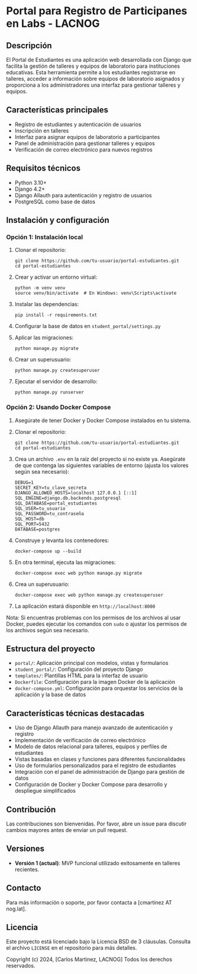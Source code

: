 # Portal para Registro de Participanes en Labs - LACNOG

## Descripción
El Portal de Estudiantes es una aplicación web desarrollada con Django que facilita la gestión de talleres y equipos de laboratorio para instituciones educativas. Esta herramienta permite a los estudiantes registrarse en talleres, acceder a información sobre equipos de laboratorio asignados y proporciona a los administradores una interfaz para gestionar talleres y equipos.

## Características principales
- Registro de estudiantes y autenticación de usuarios
- Inscripción en talleres
- Interfaz para asignar equipos de laboratorio a participantes
- Panel de administración para gestionar talleres y equipos
- Verificación de correo electrónico para nuevos registros

## Requisitos técnicos
- Python 3.10+
- Django 4.2+
- Django Allauth para autenticación y registro de usuarios
- PostgreSQL como base de datos

## Instalación y configuración

### Opción 1: Instalación local

1. Clonar el repositorio:
   ```
   git clone https://github.com/tu-usuario/portal-estudiantes.git
   cd portal-estudiantes
   ```

2. Crear y activar un entorno virtual:
   ```
   python -m venv venv
   source venv/bin/activate  # En Windows: venv\Scripts\activate
   ```

3. Instalar las dependencias:
   ```
   pip install -r requirements.txt
   ```

4. Configurar la base de datos en `student_portal/settings.py`

5. Aplicar las migraciones:
   ```
   python manage.py migrate
   ```

6. Crear un superusuario:
   ```
   python manage.py createsuperuser
   ```

7. Ejecutar el servidor de desarrollo:
   ```
   python manage.py runserver
   ```

### Opción 2: Usando Docker Compose

1. Asegúrate de tener Docker y Docker Compose instalados en tu sistema.

2. Clonar el repositorio:
   ```
   git clone https://github.com/tu-usuario/portal-estudiantes.git
   cd portal-estudiantes
   ```

3. Crea un archivo `.env` en la raíz del proyecto si no existe ya. Asegúrate de que contenga las siguientes variables de entorno (ajusta los valores según sea necesario):
   ```
   DEBUG=1
   SECRET_KEY=tu_clave_secreta
   DJANGO_ALLOWED_HOSTS=localhost 127.0.0.1 [::1]
   SQL_ENGINE=django.db.backends.postgresql
   SQL_DATABASE=portal_estudiantes
   SQL_USER=tu_usuario
   SQL_PASSWORD=tu_contraseña
   SQL_HOST=db
   SQL_PORT=5432
   DATABASE=postgres
   ```

4. Construye y levanta los contenedores:
   ```
   docker-compose up --build
   ```

5. En otra terminal, ejecuta las migraciones:
   ```
   docker-compose exec web python manage.py migrate
   ```

6. Crea un superusuario:
   ```
   docker-compose exec web python manage.py createsuperuser
   ```

7. La aplicación estará disponible en `http://localhost:8000`

Nota: Si encuentras problemas con los permisos de los archivos al usar Docker, puedes ejecutar los comandos con `sudo` o ajustar los permisos de los archivos según sea necesario.

## Estructura del proyecto
- `portal/`: Aplicación principal con modelos, vistas y formularios
- `student_portal/`: Configuración del proyecto Django
- `templates/`: Plantillas HTML para la interfaz de usuario
- `Dockerfile`: Configuración para la imagen Docker de la aplicación
- `docker-compose.yml`: Configuración para orquestar los servicios de la aplicación y la base de datos

## Características técnicas destacadas
- Uso de Django Allauth para manejo avanzado de autenticación y registro
- Implementación de verificación de correo electrónico
- Modelo de datos relacional para talleres, equipos y perfiles de estudiantes
- Vistas basadas en clases y funciones para diferentes funcionalidades
- Uso de formularios personalizados para el registro de estudiantes
- Integración con el panel de administración de Django para gestión de datos
- Configuración de Docker y Docker Compose para desarrollo y despliegue simplificados

## Contribución
Las contribuciones son bienvenidas. Por favor, abre un issue para discutir cambios mayores antes de enviar un pull request.

## Versiones
- **Versión 1 (actual)**: MVP funcional utilizado exitosamente en talleres recientes.

## Contacto
Para más información o soporte, por favor contacta a [cmartinez AT nog.lat].

## Licencia
Este proyecto está licenciado bajo la Licencia BSD de 3 cláusulas. Consulta el archivo `LICENSE` en el repositorio para más detalles.

Copyright (c) 2024, [Carlos Martinez, LACNOG]
Todos los derechos reservados.

